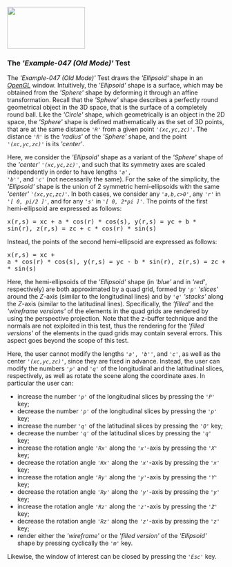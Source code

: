 <A href="http://www.opengl.org"><IMG src='https://www.khronos.org/assets/images/api_logos/opengl.png' border=0 width="180" height="97"></A>

<H3>The <i>'Example-047 (Old Mode)'</i> Test</H3>

The <i>'Example-047 (Old Mode)'</i> Test draws the <i>'Ellipsoid'</i> shape in an <A href="http://www.opengl.org"><i>OpenGL</i></A> window. Intuitively, the <i>'Ellipsoid'</i> shape is a surface, which may be obtained from the <i>'Sphere'</i> shape by deforming it through an affine transformation. Recall that the <i>'Sphere'</i> shape describes a perfectly round geometrical object in the 3D space, that is the surface of a completely round ball. Like the <i>'Circle'</i> shape, which geometrically is an object in the 2D space, the <i>'Sphere'</i> shape is defined mathematically as the set of 3D points, that are at the same distance <code><i>'R'</i></code> from a given point <code><i>'(xc,yc,zc)'</i></code>. The distance <code><i>'R'</i></code> is the <i>'radius'</i> of the <i>'Sphere'</i> shape, and the point <code><i>'(xc,yc,zc)'</i></code> is its <i>'center'</i></code>.<p>Here, we consider the <i>'Ellipsoid'</i> shape as a variant of the <i>'Sphere'</i> shape of the <i>'center'</i></code> <code><i>'(xc,yc,zc)'</i></code>, and such that its symmetry axes are scaled independently in order to have lengths <code><i>'a'</i>, <i>'b'</i>'</code>, and <code><i>'c'</i></code> (not necessarily the same). For the sake of the simplicity, the <i>'Ellipsoid'</i> shape is the union of 2 symmetric hemi-ellipsoids with the same <i>'center'</i></code> <code><i>'(xc,yc,zc)'</i></code>. In both cases, we consider any <code><i>'a,b,c>0'</i></code>, any <code><i>'r'</i></code> in <code><i>'[ 0, pi/2 ]'</i></code>, and for any <code><i>'s'</i></code> in <code><i>'[ 0, 2*pi ]'</i></code>. The points of the first hemi-ellipsoid are expressed as follows:<p><pre>x(r,s) = xc + a * cos(r) * cos(s), y(r,s) = yc + b * sin(r), z(r,s) = zc + c * cos(r) * sin(s)</pre><p>Instead, the points of the second hemi-ellipsoid are expressed as follows:<p><pre>x(r,s) = xc + a * cos(r) * cos(s), y(r,s) = yc - b * sin(r), z(r,s) = zc + c * cos(r) * sin(s)</pre><p>Here, the hemi-ellipsoids of the <i>'Ellipsoid'</i> shape (in <i>'blue'</i> and in <i>'red'</i>, respectively) are both approximated by a quad grid, formed by <code><i>'p'</i></code> <i>'slices'</i> around the <i>Z</i>-axis (similar to the longitudinal lines) and by <code><i>'q'</i></code>  <i>'stacks'</i> along the <i>Z</i>-axis (similar to the latitudinal lines). Specifically, the <i>'filled'</i> and the <i>'wireframe versions'</i> of the elements in the quad grids are rendered by using the perspective projection. Note that the z-buffer technique and the normals are not exploited in this test, thus the rendering for the <i>'filled versions'</i> of the elements in the quad grids may contain several errors. This aspect goes beyond the scope of this test.<p>Here, the user cannot modify the lengths <code><i>'a'</i>, <i>'b'</i>'</code>, and <code><i>'c'</i></code>, as well as the center <code><i>'(xc,yc,zc)'</i></code>, since they are fixed in advance. Instead, the user can modify the numbers <code><i>'p'</i></code> and <code><i>'q'</i></code> of the longitudinal and the latitudinal slices, respectively, as well as rotate the scene along the coordinate axes. In particular the user can:<p><ul>
<li>increase the number <code><i>'p'</i></code> of the longitudinal slices by pressing the <code><i>'P'</i></code> key;</li>
<li>decrease the number <code><i>'p'</i></code> of the longitudinal slices by pressing the <code><i>'p'</i></code> key;</li>
<li>increase the number <code><i>'q'</i></code> of the latitudinal slices by pressing the <code><i>'Q'</i></code> key;</li>
<li>decrease the number <code><i>'q'</i></code> of the latitudinal slices by pressing the <code><i>'q'</i></code> key;</li>
<li>increase the rotation angle <code><i>'Rx'</i></code> along the <code><i>'x'</i></code>-axis by pressing the <code><i>'X'</i></code> key;</li>
<li>decrease the rotation angle <code><i>'Rx'</i></code> along the <code><i>'x'</i></code>-axis by pressing the <code><i>'x'</i></code> key;</li>
<li>increase the rotation angle <code><i>'Ry'</i></code> along the <code><i>'y'</i></code>-axis by pressing the <code><i>'Y'</i></code> key;</li>
<li>decrease the rotation angle <code><i>'Ry'</i></code> along the <code><i>'y'</i></code>-axis by pressing the <code><i>'y'</i></code> key;</li>
<li>increase the rotation angle <code><i>'Rz'</i></code> along the <code><i>'z'</i></code>-axis by pressing the <code><i>'Z'</i></code> key;</li>
<li>decrease the rotation angle <code><i>'Rz'</i></code> along the <code><i>'z'</i></code>-axis by pressing the <code><i>'z'</i></code> key;</li>
<li>render either the <i>'wireframe'</i> or the <i>'filled version'</i> of the <i>'Ellipsoid'</i> shape by pressing cyclically the <code><i>'m'</i></code> key.</li></ul><p>Likewise, the window of interest can be closed by pressing the <code><i>'Esc'</i></code> key.<p>